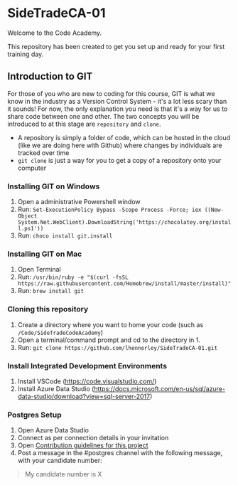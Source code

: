 # SideTradeCA-01

Welcome to the Code Academy.

This repository has been created to get you set up and ready for your first training day.

## Introduction to GIT

For those of you who are new to coding for this course, GIT is what we know in the industry as a Version Control System - it's a lot less scary than it sounds! For now, the only explanation you need is that it's a way for us to share code between one and other. The two concepts you will be introduced to at this stage are `repository` and `clone`.

* A repository is simply a folder of code, which can be hosted in the cloud (like we are doing here with Github) where changes by individuals are tracked over time
* `git clone` is just a way for you to get a copy of a repository onto your computer

### Installing GIT on Windows

1. Open a administrative Powershell window
2. Run: `Set-ExecutionPolicy Bypass -Scope Process -Force; iex ((New-Object System.Net.WebClient).DownloadString('https://chocolatey.org/install.ps1'))`
3. Run: `choco install git.install`

### Installing GIT on Mac

1. Open Terminal
2. Run: `/usr/bin/ruby -e "$(curl -fsSL https://raw.githubusercontent.com/Homebrew/install/master/install)"`
3. Run: `brew install git`

### Cloning this repository

1. Create a directory where you want to home your code (such as `/Code/SideTradeCodeAcademy`)
2. Open a terminal/command prompt and cd to the directory in 1.
3. Run: `git clone https://github.com/lhennerley/SideTradeCA-01.git`

### Install Integrated Development Environments

1. Install VSCode (https://code.visualstudio.com/)
2. Install Azure Data Studio (https://docs.microsoft.com/en-us/sql/azure-data-studio/download?view=sql-server-2017)

### Postgres Setup

1. Open Azure Data Studio
2. Connect as per connection details in your invitation
3. Open [Contribution guidelines for this project](docs/CONTRIBUTING.md)
4. Post a message in the #postgres channel with the following message, with your candidate number:

> My candidate number is X
